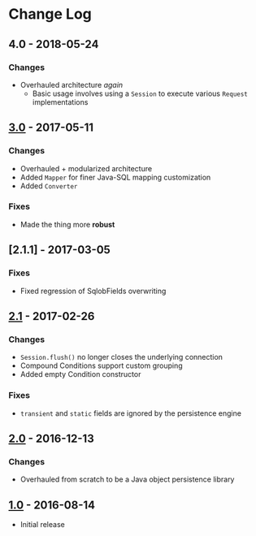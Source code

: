 # Change Log

## 4.0 - 2018-05-24
### Changes
* Overhauled architecture _again_
	* Basic usage involves using a `Session` to execute various `Request` implementations

## [3.0] - 2017-05-11
### Changes
* Overhauled + modularized architecture
* Added `Mapper` for finer Java-SQL mapping customization
* Added `Converter`
### Fixes
* Made the thing more **robust**

## [2.1.1] - 2017-03-05
### Fixes
* Fixed regression of SqlobFields overwriting

## [2.1] - 2017-02-26
### Changes
* `Session.flush()` no longer closes the underlying connection
* Compound Conditions support custom grouping
* Added empty Condition constructor
### Fixes
* `transient` and `static` fields are ignored by the persistence engine

## [2.0] - 2016-12-13
### Changes
* Overhauled from scratch to be a Java object persistence library

## [1.0] - 2016-08-14
* Initial release

[3.0]: https://github.com/kkorolyov/SQLOb/releases/tag/3.0
[2.1]: https://github.com/kkorolyov/SQLOb/releases/tag/v2.1
[2.0]: https://github.com/kkorolyov/SQLOb/releases/tag/v2.0
[1.0]: https://github.com/kkorolyov/SQLOb/releases/tag/1.0
